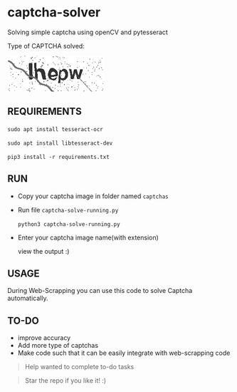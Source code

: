 # captcha-solver
Solving simple captcha using openCV and pytesseract

Type of CAPTCHA solved:

![sample015](captchas/captcha005.png)

## REQUIREMENTS

`sudo apt install tesseract-ocr`

`sudo apt install libtesseract-dev`

`pip3 install -r requirements.txt`

## RUN

* Copy your captcha image in folder named `captchas`

* Run file `captcha-solve-running.py`

  `python3 captcha-solve-running.py`

* Enter your captcha image name(with extension)

  view the output :)

## USAGE

During Web-Scrapping you can use this code to solve Captcha automatically.

## TO-DO

* improve accuracy
* Add more type of captchas
* Make code such that it can be easily integrate with web-scrapping code

>Help wanted to complete to-do tasks

>Star the repo if you like it! :) 
